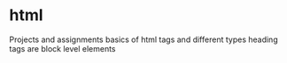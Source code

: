 # html
Projects and assignments
basics of html tags and different types
heading tags are block level elements
